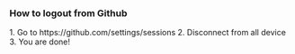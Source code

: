 <h3>How to logout from Github</h3>
1. Go to https://github.com/settings/sessions
2. Disconnect from all device
3. You are done!